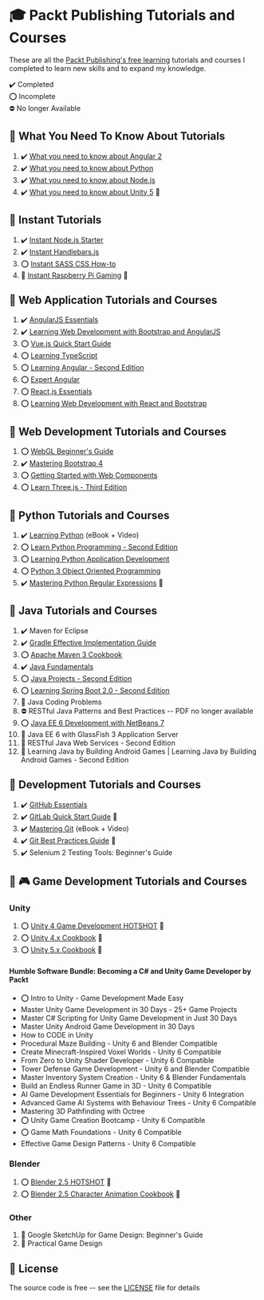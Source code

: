 # :mortar_board: Packt Publishing Tutorials and Courses

These are all the [Packt Publishing's free learning][packt] tutorials and courses I completed to learn new skills and to expand my knowledge.

:heavy_check_mark: Completed  
:o: Incomplete  
:no_entry: No longer Available

## :beginner: What You Need To Know About Tutorials

1. :heavy_check_mark: [What you need to know about Angular 2](what-you-need-to-know/what-you-need-to-know-about-angular-2)
2. :heavy_check_mark: [What you need to know about Python](what-you-need-to-know/what-you-need-to-know-about-python)
3. :heavy_check_mark: [What you need to know about Node.js](what-you-need-to-know/what-you-need-to-know-about-nodejs)
4. :heavy_check_mark: [What you need to know about Unity 5](https://github.com/learning-game-development/learning-unity-game-development/tree/master/Packtpub-Unity-Tutorials) :rocket:

## :beginner: Instant Tutorials

1. :heavy_check_mark: [Instant Node.js Starter](instant-tutorials/instant-nodejs-starter)
2. :heavy_check_mark: [Instant Handlebars.js](instant-tutorials/instant-handlebars)
3. :o: [Instant SASS CSS How-to](instant-tutorials/instant-sass-css)
4. :construction: [Instant Raspberry Pi Gaming](instant-raspberrypi-gaming) :rocket:

## :beginner: Web Application Tutorials and Courses

1. :heavy_check_mark: [AngularJS Essentials](web-application-tutorials/angularjs-essentials)
2. :heavy_check_mark: [Learning Web Development with Bootstrap and AngularJS](web-application-tutorials/learning-web-development-with-bootstrap-and-angularjs)
3. :o: [Vue.js Quick Start Guide](web-application-tutorials/vuejs-quick-start-guide)
4. :o: [Learning TypeScript](web-application-tutorials/learning-typescript)
5. :o: [Learning Angular - Second Edition](web-application-tutorials/learning-angular-second-edition)
6. :o: [Expert Angular](web-application-tutorials/expert-angular)
7. :o: [React.js Essentials](web-application-tutorials/reactjs-essentials)
8. :o: [Learning Web Development with React and Bootstrap](web-application-tutorials/learning-web-development-with-react-and-bootstrap)

## :beginner: Web Development Tutorials and Courses

1. :o: [WebGL Beginner's Guide](web-development-tutorials/webgl-beginners-guide)
2. :heavy_check_mark: [Mastering Bootstrap 4](web-development-tutorials/mastering-bootstrap-4)
3. :o: [Getting Started with Web Components](web-development-tutorials/getting-started-with-web-components)
4. :o: [Learn Three.js - Third Edition](web-development-tutorials/learn-threejs)

## :beginner: Python Tutorials and Courses

1. :heavy_check_mark: [Learning Python](python-tutorials-and-courses/learning-python) (eBook + Video)
2. :o: [Learn Python Programming - Second Edition](python-tutorials-and-courses/learn-python-programming-second-edition)
3. :o: [Learning Python Application Development](python-tutorials-and-courses/learning-python-application-development)
4. :o: [Python 3 Object Oriented Programming](python-tutorials-and-courses/python-3-object-oriented-programming)
5. :heavy_check_mark: [Mastering Python Regular Expressions](https://www.packtpub.com/product/mastering-python-regular-expressions/9781783283156) :link:

## :beginner: Java Tutorials and Courses

1. :heavy_check_mark: Maven for Eclipse
2. :heavy_check_mark: [Gradle Effective Implementation Guide](java-tutorials-and-courses/gradle-effective-implementation-guide)
3. :o: [Apache Maven 3 Cookbook](java-tutorials-and-courses/apache-maven-3-cookbook)
4. :heavy_check_mark: [Java Fundamentals](java-tutorials-and-courses/java-fundamentals)
5. :o: [Java Projects - Second Edition](java-tutorials-and-courses/java-projects-second-edition)
6. :o: [Learning Spring Boot 2.0 - Second Edition](java-tutorials-and-courses/learning-spring-boot-second-edition)
7. :construction: Java Coding Problems
8. :no_entry: RESTful Java Patterns and Best Practices -- PDF no longer available
9. :o: [Java EE 6 Development with NetBeans 7](java-tutorials-and-courses/java-ee-netBeans/)
10. :construction: Java EE 6 with GlassFish 3 Application Server
11. :construction: RESTful Java Web Services - Second Edition
12. :construction: Learning Java by Building Android Games | Learning Java by Building Android Games - Second Edition

## :beginner: Development Tutorials and Courses

1. :heavy_check_mark: [GitHub Essentials](development-tutorials/github-essentials)
2. :heavy_check_mark: [GitLab Quick Start Guide](https://www.packtpub.com/product/gitlab-quick-start-guide/9781789534344) :link:
3. :heavy_check_mark: [Mastering Git](development-tutorials/mastering-git) (eBook + Video)
4. :heavy_check_mark: [Git Best Practices Guide](https://www.packtpub.com/product/git-best-practices-guide/9781783553730) :link:
5. :heavy_check_mark: Selenium 2 Testing Tools: Beginner's Guide

## :beginner: :video_game: Game Development Tutorials and Courses

### Unity

1. :o: [Unity 4 Game Development HOTSHOT](https://github.com/learning-game-development/learning-unity-game-development/tree/master/Packtpub-Unity-Tutorials) :rocket:
2. :o: [Unity 4.x Cookbook](https://github.com/learning-game-development/learning-unity-game-development/tree/master/Packtpub-Unity-Tutorials) :rocket:
3. :o: [Unity 5.x Cookbook](https://github.com/learning-game-development/learning-unity-game-development/tree/master/Packtpub-Unity-Tutorials) :rocket:

#### Humble Software Bundle: Becoming a C# and Unity Game Developer by Packt

- :o: Intro to Unity - Game Development Made Easy
- Master Unity Game Development in 30 Days - 25+ Game Projects
- Master C# Scripting for Unity Game Development in Just 30 Days
- Master Unity Android Game Development in 30 Days
- How to CODE in Unity
- Procedural Maze Building - Unity 6 and Blender Compatible
- Create Minecraft-Inspired Voxel Worlds - Unity 6 Compatible
- From Zero to Unity Shader Developer - Unity 6 Compatible
- Tower Defense Game Development - Unity 6 and Blender Compatible
- Master Inventory System Creation - Unity 6 & Blender Fundamentals
- Build an Endless Runner Game in 3D - Unity 6 Compatible
- AI Game Development Essentials for Beginners - Unity 6 Integration
- Advanced Game AI Systems with Behaviour Trees - Unity 6 Compatible
- Mastering 3D Pathfinding with Octree
- :o: Unity Game Creation Bootcamp - Unity 6 Compatible
- :o: Game Math Foundations - Unity 6 Compatible
- Effective Game Design Patterns - Unity 6 Compatible

### Blender

1. :o: [Blender 2.5 HOTSHOT](https://github.com/learning-game-development/learning-game-development-tools/tree/master/learning-blender/blender-25-hotshot) :rocket:
2. :o: [Blender 2.5 Character Animation Cookbook](https://github.com/learning-game-development/learning-game-development-tools/tree/master/learning-blender/character-animation-cookbook) :rocket:

### Other

1. :construction: Google SketchUp for Game Design: Beginner's Guide
2. :construction: Practical Game Design

## :page_with_curl: License

The source code is free -- see the [LICENSE](LICENSE) file for details

[packt]: https://www.packtpub.com/free-learning
